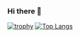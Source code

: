 ### Hi there 👋
[![trophy](https://github-profile-trophy.vercel.app/?username=alexannebrunold&theme=monokai)](https://github.com/ryo-ma/github-profile-trophy)
[![Top Langs](https://github-readme-stats.vercel.app/api/top-langs/?username=alexannebrunold&theme=merko)](https://github.com/anuraghazra/github-readme-stats)

<!--
**alexannebrunold/alexannebrunold** is a ✨ _special_ ✨ repository because its `README.md` (this file) appears on your GitHub profile.

Here are some ideas to get you started:

- 🔭 I’m currently working on ...
- 🌱 I’m currently learning ...
- 👯 I’m looking to collaborate on ...
- 🤔 I’m looking for help with ...
- 💬 Ask me about ...
- 📫 How to reach me: ...
- 😄 Pronouns: ...
- ⚡ Fun fact: ...
-->
